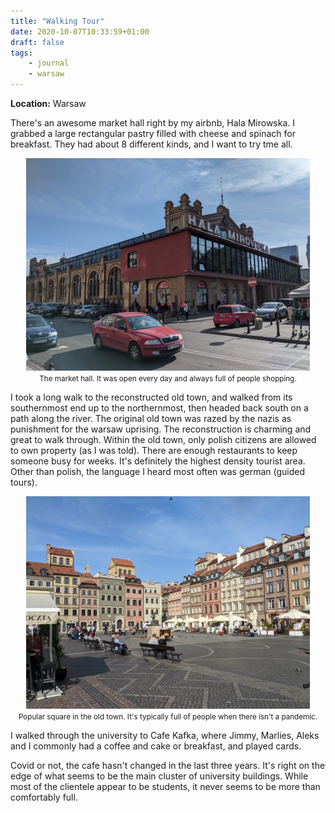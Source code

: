 ```yaml
---
title: "Walking Tour"
date: 2020-10-07T10:33:59+01:00
draft: false
tags:
    - journal
    - warsaw
---
```


**Location:** Warsaw

There's an awesome market hall right by my airbnb, Hala Mirowska. I grabbed a
large rectangular pastry filled with cheese and spinach for breakfast. They
had about 8 different kinds, and I want to try tme all.

<div style="text-align:center;">
<img style="max-width: 90%; width: auto; height: auto;" src="/images/warsaw_hala_mirowska.jpg" alt="outside of hala mirowska">
<figcaption><small>The market hall. It was open every day and always full of people shopping.</small></figcaption>
</div>

I took a long walk to the reconstructed old town, and walked from its
southernmost end up to the northernmost, then headed back south on a path
along the river. The original old town was razed by the nazis as punishment
for the warsaw uprising. The reconstruction is charming and great to walk
through. Within the old town, only polish citizens are allowed to own
property (as I was told). There are enough restaurants to keep someone busy
for weeks. It's definitely the highest density tourist area. Other than
polish, the language I heard most often was german (guided tours).

<div style="text-align:center;">
<img style="max-width: 90%; width: auto; height: auto;" src="/images/warsaw_old_town.jpg" alt="old town square">
<figcaption><small>Popular square in the old town. It's typically full of people when there isn't a pandemic.</small></figcaption>
</div>

I walked through the university to Cafe Kafka, where Jimmy, Marlies, Aleks
and I commonly had a coffee and cake or breakfast, and played cards.

Covid or not, the cafe hasn't changed in the last three years. It's right on
the edge of what seems to be the main cluster of university buildings. While
most of the clientele appear to be students, it never seems to be more than
comfortably full.
